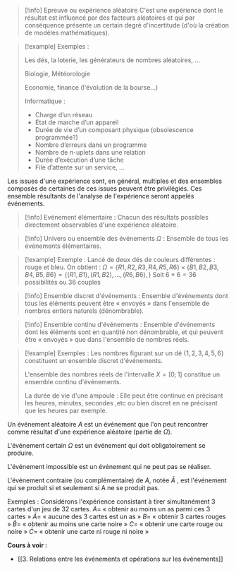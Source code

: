 >[!info] Epreuve ou expérience aléatoire 
>C'est une expérience dont le résultat est influencé par des facteurs aléatoires et qui par conséquence présente un certain degré d'incertitude (d'où la création de modèles mathématiques). 

>[!example] Exemples :
>
>Les dés, la loterie, les générateurs de nombres aléatoires, … 
>
>Biologie, Météorologie
>
>Economie, finance (l'évolution de la bourse...) 
>
>Informatique :
>- Charge d’un réseau 
>- Etat de marche d’un appareil
>- Durée de vie d’un composant physique (obsolescence programmée?) 
>- Nombre d’erreurs dans un programme
>- Nombre de $n$-uplets dans une relation 
>- Durée d’exécution d’une tâche 
>- File d’attente sur un service, ... 

Les issues d'une expérience sont, en général, multiples et des ensembles composés de certaines de ces issues peuvent être privilégiés. Ces ensemble résultants de l'analyse de l'expérience seront appelés événements. 

>[!info] Evénement élémentaire : 
>Chacun des résultats possibles directement observables d'une expérience aléatoire. 

>[!info] Univers ou ensemble des événements $\Omega$ :
>Ensemble de tous les événements élémentaires. 


>[!example]  Exemple :
>Lancé de deux dés de couleurs différentes : rouge et bleu. 
>On obtient :
>$\Omega = \{R1, R2, R3, R4, R5, R6\}\times\{B1, B2, B3, B4, B5, B6\} = \{(R1, B1), (R1, B2),\dots,(R6, B6), \}$
>Soit $6 \times 6 = 36$ possibilités ou $36$ couples

>[!info] Ensemble discret d'événements :
>Ensemble d'événements dont tous les éléments peuvent être « envoyés » dans l'ensemble de nombres entiers naturels (dénombrable). 

>[!info] Ensemble continu d'événements :
>Ensemble d'événements dont les éléments sont en quantité non dénombrable, et qui peuvent être « envoyés » que dans l'ensemble de nombres réels. 

>[!example] Exemples : 
>Les nombres figurant sur un dé $\{ 1, 2, 3, 4, 5, 6 \}$ constituent un ensemble discret d'événements. 
>
>L'ensemble des nombres réels de l'intervalle $X = [ 0 ; 1]$ constitue un ensemble continu d'événements. 
>
>La durée de vie d'une ampoule : 
>Elle peut être continue en précisant les heures, minutes, secondes ,etc ou bien discret en ne précisant que les heures par exemple.
>

Un événement aléatoire $A$ est un événement que l'on peut rencontrer comme résultat d'une expérience aléatoire (partie de $\Omega$). 

L'événement certain $\Omega$ est un événement qui doit obligatoirement se produire. 

L'événement impossible est un événement qui ne peut pas se réaliser. 

L'événement contraire (ou complémentaire) de $A$, notée $\bar{A}$ , est l'événement qui se produit si et seulement si A ne se produit pas. 

Exemples :
Considérons l'expérience consistant à tirer simultanément 3 cartes d'un jeu de 32 cartes. 
$A =$ « obtenir au moins un as parmi ces 3 cartes » 
$\bar{A} =$ « aucune des 3 cartes est un as » 
$B =$ « obtenir 3 cartes rouges » 
$\bar{B} =$ « obtenir au moins une carte noire » 
$C =$ « obtenir une carte rouge ou noire » 
$\bar{C} =$ « obtenir une carte ni rouge ni noire »

**Cours à voir :** 
- [[3. Relations entre les événements et opérations sur les événements]]